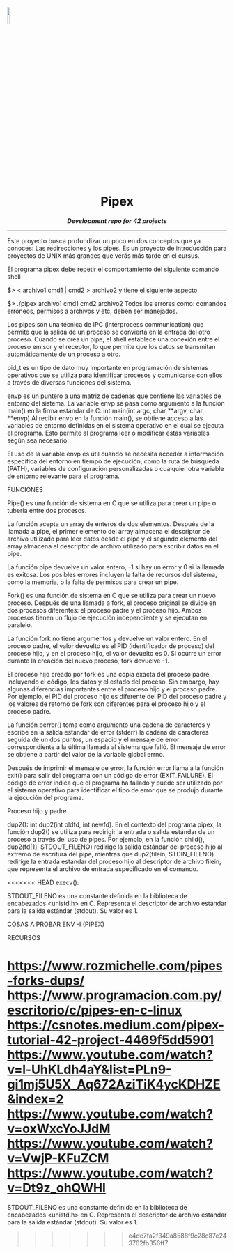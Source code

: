<img src="https://raw.githubusercontent.com/JaeSeoKim/badge42/main/public/badge42_logo.svg" width ="10%"/>
<h1 align="center">
	Pipex
</h1>

<p align="center">
	<b><i>Development repo for 42 projects</i></b><br>

---
Este proyecto busca profundizar un poco en dos conceptos que ya conoces: Las redirecciones y los pipes. 
Es un proyecto de introducción para proyectos de UNIX más grandes que verás más tarde en el cursus.

El programa pipex debe repetir el comportamiento del siguiente comando shell

$> < archivo1 cmd1 | cmd2 > archivo2
y tiene el siguiente aspecto

$> ./pipex archivo1 cmd1 cmd2 archivo2
Todos los errores como: comandos erróneos, permisos a archivos y etc, deben ser manejados.

Los pipes son una técnica de IPC (interprocess communication) que permite que la salida de un proceso 
se convierta en la entrada del otro proceso.
Cuando se crea un pipe, el shell establece una conexión entre el proceso emisor y el receptor, 
lo que permite que los datos se transmitan automáticamente de un proceso a otro.

pid_t es un tipo de dato muy importante en programación de sistemas operativos que se utiliza para identificar procesos y comunicarse con ellos a través de diversas funciones del sistema.

envp es un puntero a una matriz de cadenas que contiene las variables de entorno del sistema.
La variable envp se pasa como argumento a la función main() en la firma estándar de C: int main(int argc, char **argv, char **envp)
Al recibir envp en la función main(), se obtiene acceso a las variables de entorno definidas en el sistema operativo en el cual se ejecuta el programa. Esto permite al programa leer o modificar estas variables según sea necesario.

El uso de la variable envp es útil cuando se necesita acceder a información específica del entorno en tiempo de ejecución, como la ruta de búsqueda (PATH), variables de configuración personalizadas o cualquier otra variable de entorno relevante para el programa.


FUNCIONES

Pipe() es una función de sistema en C que se utiliza para crear un pipe o tubería entre dos procesos. 

La función acepta un array de enteros de dos elementos. Después de la llamada a pipe, el primer elemento del array almacena el descriptor de archivo utilizado para leer datos desde el pipe y el segundo elemento del array almacena el descriptor de archivo utilizado para escribir datos en el pipe.

La función pipe devuelve un valor entero, -1 si hay un error y 0 si la llamada es exitosa. Los posibles errores incluyen la falta de recursos del sistema, como la memoria, o la falta de permisos para crear un pipe.

Fork() es una función de sistema en C que se utiliza para crear un nuevo proceso. Después de una llamada a fork, el proceso original se divide en dos procesos diferentes: el proceso padre y el proceso hijo. Ambos procesos tienen un flujo de ejecución independiente y se ejecutan en paralelo.

La función fork no tiene argumentos y devuelve un valor entero. En el proceso padre, el valor devuelto es el PID (identificador de proceso) del proceso hijo, y en el proceso hijo, el valor devuelto es 0. Si ocurre un error durante la creación del nuevo proceso, fork devuelve -1.

El proceso hijo creado por fork es una copia exacta del proceso padre, incluyendo el código, los datos y el estado del proceso. Sin embargo, hay algunas diferencias importantes entre el proceso hijo y el proceso padre. Por ejemplo, el PID del proceso hijo es diferente del PID del proceso padre y los valores de retorno de fork son diferentes para el proceso hijo y el proceso padre.

La función perror() toma como argumento una cadena de caracteres y escribe en la salida estándar de error (stderr) la cadena de caracteres seguida de un dos puntos, un espacio y el mensaje de error correspondiente a la última llamada al sistema que falló. El mensaje de error se obtiene a partir del valor de la variable global errno.

Después de imprimir el mensaje de error, la función error llama a la función exit() para salir del programa con un código de error (EXIT_FAILURE). El código de error indica que el programa ha fallado y puede ser utilizado por el sistema operativo para identificar el tipo de error que se produjo durante la ejecución del programa.

Proceso hijo y padre

dup2(): int dup2(int oldfd, int newfd). En el contexto del programa pipex, la función dup2() se utiliza para redirigir la entrada o salida estándar de un proceso a través del uso de pipes. Por ejemplo, en la función child(), dup2(fd[1], STDOUT_FILENO) redirige la salida estándar del proceso hijo al extremo de escritura del pipe, mientras que dup2(filein, STDIN_FILENO) redirige la entrada estándar del proceso hijo al descriptor de archivo filein, que representa el archivo de entrada especificado en el comando.

<<<<<<< HEAD
execv(): 

STDOUT_FILENO es una constante definida en la biblioteca de encabezados <unistd.h> en C. Representa el descriptor de archivo estándar para la salida estándar (stdout). Su valor es 1.

COSAS A PROBAR
ENV -I (PIPEX)

RECURSOS

https://www.rozmichelle.com/pipes-forks-dups/
https://www.programacion.com.py/escritorio/c/pipes-en-c-linux
https://csnotes.medium.com/pipex-tutorial-42-project-4469f5dd5901
https://www.youtube.com/watch?v=l-UhKLdh4aY&list=PLn9-gi1mj5U5X_Aq672AziTiK4ycKDHZE&index=2
https://www.youtube.com/watch?v=oxWxcYoJJdM
https://www.youtube.com/watch?v=VwjP-KFuZCM
https://www.youtube.com/watch?v=Dt9z_ohQWHI
=======
STDOUT_FILENO es una constante definida en la biblioteca de encabezados <unistd.h> en C. Representa el descriptor de archivo estándar para la salida estándar (stdout). Su valor es 1.
>>>>>>> e4dc7fa2f349a8588f9c28c87e243762fb356ff7
